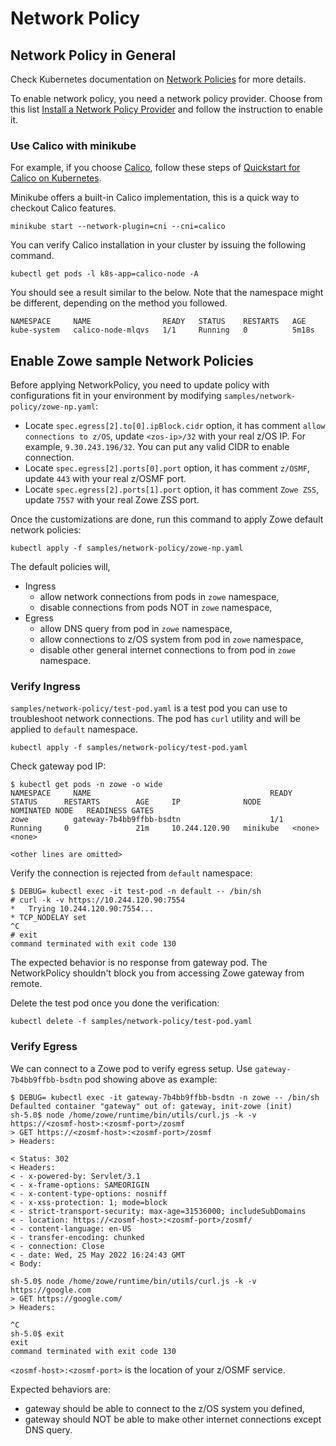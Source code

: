 # Network Policy

## Network Policy in General

Check Kubernetes documentation on [Network Policies](https://kubernetes.io/docs/concepts/services-networking/network-policies/) for more details.

To enable network policy, you need a network policy provider. Choose from this list [Install a Network Policy Provider](https://kubernetes.io/docs/tasks/administer-cluster/network-policy-provider/) and follow the instruction to enable it.

### Use Calico with minikube

For example, if you choose [Calico](https://kubernetes.io/docs/tasks/administer-cluster/network-policy-provider/calico-network-policy/), follow these steps of [Quickstart for Calico on Kubernetes](https://docs.projectcalico.org/latest/getting-started/kubernetes/).

Minikube offers a built-in Calico implementation, this is a quick way to checkout Calico features.

```
minikube start --network-plugin=cni --cni=calico
```

You can verify Calico installation in your cluster by issuing the following command.

```
kubectl get pods -l k8s-app=calico-node -A
```

You should see a result similar to the below. Note that the namespace might be different, depending on the method you followed.

```
NAMESPACE     NAME                READY   STATUS    RESTARTS   AGE
kube-system   calico-node-mlqvs   1/1     Running   0          5m18s
```

## Enable Zowe sample Network Policies

Before applying NetworkPolicy, you need to update policy with configurations fit in your environment by modifying `samples/network-policy/zowe-np.yaml`:

- Locate `spec.egress[2].to[0].ipBlock.cidr` option, it has comment `allow connections to z/OS`, update `<zos-ip>/32` with your real z/OS IP. For example, `9.30.243.196/32`. You can put any valid CIDR to enable connection.
- Locate `spec.egress[2].ports[0].port` option, it has comment `z/OSMF`, update `443` with your real z/OSMF port.
- Locate `spec.egress[2].ports[1].port` option, it has comment `Zowe ZSS`, update `7557` with your real Zowe ZSS port.

Once the customizations are done, run this command to apply Zowe default network policies:

```
kubectl apply -f samples/network-policy/zowe-np.yaml
```

The default policies will,

- Ingress
  - allow network connections from pods in `zowe` namespace,
  - disable connections from pods NOT in `zowe` namespace,
- Egress
  - allow DNS query from pod in `zowe` namespace,
  - allow connections to z/OS system from pod in `zowe` namespace,
  - disable other general internet connections to from pod in `zowe` namespace.

### Verify Ingress

`samples/network-policy/test-pod.yaml` is a test pod you can use to troubleshoot network connections. The pod has `curl` utility and will be applied to `default` namespace.

```
kubectl apply -f samples/network-policy/test-pod.yaml
```

Check gateway pod IP:

```
$ kubectl get pods -n zowe -o wide
NAMESPACE     NAME                                        READY   STATUS      RESTARTS        AGE     IP              NODE       NOMINATED NODE   READINESS GATES
zowe          gateway-7b4bb9ffbb-bsdtn                    1/1     Running     0               21m     10.244.120.90   minikube   <none>           <none>

<other lines are omitted>
```

Verify the connection is rejected from `default` namespace:

```
$ DEBUG= kubectl exec -it test-pod -n default -- /bin/sh
# curl -k -v https://10.244.120.90:7554
*   Trying 10.244.120.90:7554...
* TCP_NODELAY set
^C
# exit
command terminated with exit code 130
```

The expected behavior is no response from gateway pod. The NetworkPolicy shouldn't block you from accessing Zowe gateway from remote.

Delete the test pod once you done the verification:

```
kubectl delete -f samples/network-policy/test-pod.yaml
```

### Verify Egress

We can connect to a Zowe pod to verify egress setup. Use `gateway-7b4bb9ffbb-bsdtn` pod showing above as example:

```
$ DEBUG= kubectl exec -it gateway-7b4bb9ffbb-bsdtn -n zowe -- /bin/sh
Defaulted container "gateway" out of: gateway, init-zowe (init)
sh-5.0$ node /home/zowe/runtime/bin/utils/curl.js -k -v https://<zosmf-host>:<zosmf-port>/zosmf
> GET https://<zosmf-host>:<zosmf-port>/zosmf
> Headers:

< Status: 302
< Headers:
< - x-powered-by: Servlet/3.1
< - x-frame-options: SAMEORIGIN
< - x-content-type-options: nosniff
< - x-xss-protection: 1; mode=block
< - strict-transport-security: max-age=31536000; includeSubDomains
< - location: https://<zosmf-host>:<zosmf-port>/zosmf/
< - content-language: en-US
< - transfer-encoding: chunked
< - connection: Close
< - date: Wed, 25 May 2022 16:24:43 GMT
< Body:

sh-5.0$ node /home/zowe/runtime/bin/utils/curl.js -k -v https://google.com               
> GET https://google.com/
> Headers:

^C
sh-5.0$ exit
exit
command terminated with exit code 130
```

`<zosmf-host>:<zosmf-port>` is the location of your z/OSMF service.

Expected behaviors are:

- gateway should be able to connect to the z/OS system you defined,
- gateway should NOT be able to make other internet connections except DNS query.

